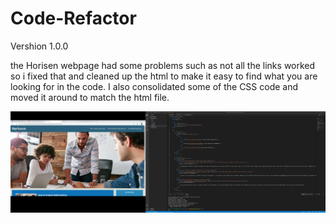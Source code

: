# Code-Refactor

Vershion 1.0.0

the Horisen webpage had some problems such as not all the links worked so i fixed that and cleaned up the html to make it easy to find what you are looking for in the code. I also consolidated some of the CSS code and moved it around to match the html file.

![](assets/images/Screenshot.png)

